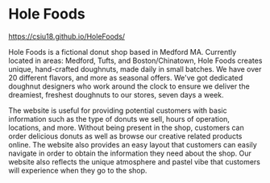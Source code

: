 # Hole Foods

https://csiu18.github.io/HoleFoods/

Hole Foods is a fictional donut shop based in Medford MA. Currently located in areas: Medford, Tufts, and Boston/Chinatown, Hole Foods creates unique, hand-crafted doughnuts, made daily in small batches. We have over 20 different flavors, and more as seasonal offers. We've got dedicated doughnut designers who work around the clock to ensure we deliver the dreamiest, freshest doughnuts to our stores, seven days a week.

The website is useful for providing potential customers with basic information such as the type of donuts we sell, hours of operation, locations, and more. Without being present in the shop, customers can order delicious donuts as well as browse our creative related products online. The website also provides an easy layout that customers can easily navigate in order to obtain the information they need about the shop. Our website also reflects the unique atmosphere and pastel vibe that customers will experience when they go to the shop.
 
